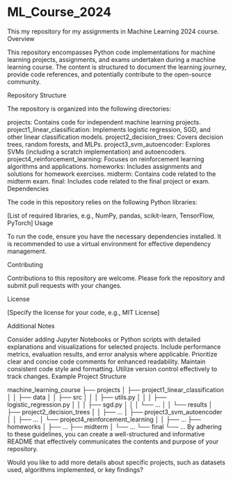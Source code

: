# ML_Course_2024
This my repository for my assignments in Machine Learning 2024 course. 
Overview

This repository encompasses Python code implementations for machine learning projects, assignments, and exams undertaken during a machine learning course. The content is structured to document the learning journey, provide code references, and potentially contribute to the open-source community.

Repository Structure

The repository is organized into the following directories:

projects: Contains code for independent machine learning projects.
project1_linear_classification: Implements logistic regression, SGD, and other linear classification models.
project2_decision_trees: Covers decision trees, random forests, and MLPs.
project3_svm_autoencoder: Explores SVMs (including a scratch implementation) and autoencoders.
project4_reinforcement_learning: Focuses on reinforcement learning algorithms and applications.
homeworks: Includes assignments and solutions for homework exercises.
midterm: Contains code related to the midterm exam.
final: Includes code related to the final project or exam.
Dependencies

The code in this repository relies on the following Python libraries:

[List of required libraries, e.g., NumPy, pandas, scikit-learn, TensorFlow, PyTorch]
Usage

To run the code, ensure you have the necessary dependencies installed. It is recommended to use a virtual environment for effective dependency management.

Contributing

Contributions to this repository are welcome. Please fork the repository and submit pull requests with your changes.

License

[Specify the license for your code, e.g., MIT License]

Additional Notes

Consider adding Jupyter Notebooks or Python scripts with detailed explanations and visualizations for selected projects.
Include performance metrics, evaluation results, and error analysis where applicable.
Prioritize clear and concise code comments for enhanced readability.
Maintain consistent code style and formatting.
Utilize version control effectively to track changes.
Example Project Structure

machine_learning_course
├── projects
│   ├── project1_linear_classification
│   │   ├── data
│   │   ├── src
│   │   │   ├── utils.py
│   │   │   ├── logistic_regression.py
│   │   │   ├── sgd.py
│   │   │   └── ...
│   │   └── results
│   ├── project2_decision_trees
│   │   ├── ...
│   ├── project3_svm_autoencoder
│   │   ├── ...
│   └── project4_reinforcement_learning
│   │   ├── ...
├── homeworks
│   ├── ...
├── midterm
│   └── ...
└── final
    └── ...
By adhering to these guidelines, you can create a well-structured and informative README that effectively communicates the contents and purpose of your repository.

Would you like to add more details about specific projects, such as datasets used, algorithms implemented, or key findings?
